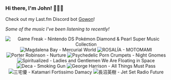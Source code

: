 ### Hi there, I'm John! 🏄🏻‍♂️

Check out my Last.fm Discord bot [Gowon](http://gowon.ca)!

_Some of the music I've been listening to recently!_


<!-- lastfm -->
<p align="center"><img src="https://lastfm.freetls.fastly.net/i/u/64s/960e7faf43f6b3260bba915975671dfa.png" title="Game Freak - Nintendo DS Pokémon Diamond & Pearl Super Music Collection"> <img src="https://lastfm.freetls.fastly.net/i/u/64s/c1b18f7dd5f2b262a96288bfa2330ad2.jpg" title="Magdalena Bay - Mercurial World"> <img src="https://lastfm.freetls.fastly.net/i/u/64s/28495e4395ad5e8037d992a8fbd5f132.jpg" title="ROSALÍA - MOTOMAMI"> <img src="https://lastfm.freetls.fastly.net/i/u/64s/557f8d10244850be317f4d2099f85ed0.png" title="Porter Robinson - Nurture"> <img src="https://lastfm.freetls.fastly.net/i/u/64s/a4e6908125957ada3bb4248347fed7a3.jpg" title="Psychedelic Porn Crumpets - Night Gnomes"> <img src="https://lastfm.freetls.fastly.net/i/u/64s/99a8382a6c0e488da0a870643629296c.png" title="Spiritualized - Ladies and Gentlemen We Are Floating in Space"> <img src="https://lastfm.freetls.fastly.net/i/u/64s/c5f30c944572852af7195fb5e69a78ec.jpg" title="Deca - Smoking Gun"> <img src="https://lastfm.freetls.fastly.net/i/u/64s/acb7a8b589c9694e30afbd745e6377d2.png" title="George Harrison - All Things Must Pass"> <img src="https://lastfm.freetls.fastly.net/i/u/64s/67d266f87e4e4246afe307f2ebc6c00a.png" title="三宅優 - Katamari Fortissimo Damacy"> <img src="https://lastfm.freetls.fastly.net/i/u/64s/8607869add7345e8c54d1d088a3e474e.png" title="長沼英樹 - Jet Set Radio Future"> </p>
